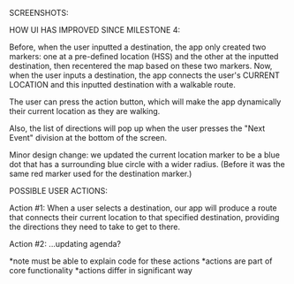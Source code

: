 SCREENSHOTS:





HOW UI HAS IMPROVED SINCE MILESTONE 4:

Before, when the user inputted a destination, the app only created two markers:
one at a pre-defined location (HSS) and the other at the inputted destination,
then recentered the map based on these two markers. Now, when the user inputs a
destination, the app connects the user's CURRENT LOCATION and this inputted
destination with a walkable route.

The user can press the action button, which will make the app dynamically their
current location as they are walking.

Also, the list of directions will pop up when the user presses the "Next Event"
division at the bottom of the screen.

Minor design change: we updated the current location marker to be a blue dot
that has a surrounding blue circle with a wider radius. (Before it was the same
red marker used for the destination marker.)


POSSIBLE USER ACTIONS:

Action #1:
When a user selects a destination, our app will produce a route that connects
their current location to that specified destination, providing the directions
they need to take to get to there.


Action #2:
...updating agenda?

*note must be able to explain code for these actions
*actions are part of core functionality
*actions differ in significant way
